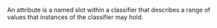 An attribute is a named slot within a classifier that describes a range of values that instances of the classifier may hold.